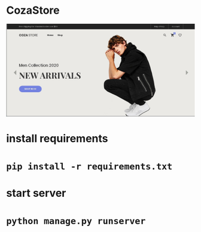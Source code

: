 # CozaStore
![alt text](https://github.com/ECJ222/Coza-Store/blob/master/portfolios1.jpg?raw=true) 


# install requirements

# `pip install -r requirements.txt`

# start server

# `python manage.py runserver`
